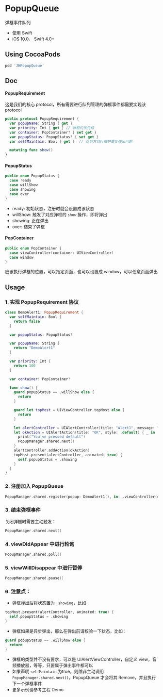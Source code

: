 # PopupQueue
弹框事件队列

* 使用 Swift
* iOS 10.0， Swift 4.0+

## Using CocoaPods
``` ruby
pod 'JHPopupQueue'
```

## Doc

#### PopupRequirement
这是我们的核心 protocol，所有需要进行队列管理的弹框事件都需要实现该 protocol

``` swift
public protocol PopupRequirement {
  var popupName: String { get }
  var priority: Int { get } // 弹框的优先级
  var container: PopContainer? { set get }
  var popupStatus: PopupStatus? { set get }
  var selfMaintain: Bool { get }  // 业务方自行维护重复弹出问题

  mutating func show()
}
```

#### PopupStatus

``` swift
public enum PopupStatus {
  case ready
  case willShow
  case showing
  case over
}
```

* ready: 初始状态，注册时就会设置成该状态
* willShow: 触发了对应弹框的 `show` 操作，即将弹出
* showing: 正在弹出
* over: 结束了弹框

#### PopContainer

``` swift
public enum PopContainer {
  case viewController(container: UIViewController)
  case window
}
```

应该执行弹框的位置，可以指定页面，也可以设置成 window，可以任意页面弹出

## Usage

### 1. 实现 PopupRequirement 协议

``` swift
class DemoAlert1: PopupRequirement {
  var selfMaintain: Bool {
    return false
  }

  var popupStatus: PopupStatus?

  var popupName: String {
    return "DemoAlert1"
  }

  var priority: Int {
    return 100
  }

  var container: PopContainer?

  func show() {
    guard popupStatus == .willShow else {
      return
    }

    guard let topMost = UIViewController.topMost else {
      return
    }

    let alertController = UIAlertController(title: "Alert1", message: "This is an alert.", preferredStyle: .alert)
    let okAction = UIAlertAction(title: "OK", style: .default) { _ in
      print("You've pressed default")
      PopupManager.shared.next()
    }
    alertController.addAction(okAction)
    topMost.present(alertController, animated: true) {
      self.popupStatus = .showing
    }
  }
}

```

### 2. 注册加入 PopupQueue 

``` swift
PopupManager.shared.register(popup: DemoAlert1(), in: .viewController(container: self))
```

### 3. 结束弹框事件
关闭弹框时需要主动触发：
``` swift
PopupManager.shared.next()
```

### 4. viewDidAppear 中进行轮询

``` swift
PopupManager.shared.poll()
```

### 5. viewWillDisappear 中进行暂停

``` swift
PopupManager.shared.pause()
```

### 6. 注意点：

* 弹框弹出后将状态置为 `.showing`，比如 
``` swift
topMost.present(alertController, animated: true) {
  self.popupStatus = .showing
}
```

* 弹框如果是异步弹出，那么在弹出前请校验一下状态，比如：
``` swift
guard popupStatus == .willShow else {
  return
}
```
* 弹框的类型并不没有要求，可以是 UIAlertViewController，自定义 view，音频播放器，等等，只要属于弹出事件都可以
* 如果声明 `selfMaintain` 为true，则除非主动调用 `PopupManager.shared.next()`，PopupQueue 才会将其 Remove，并且执行下一个弹框事件
* 更多示例请参考工程 Demo
